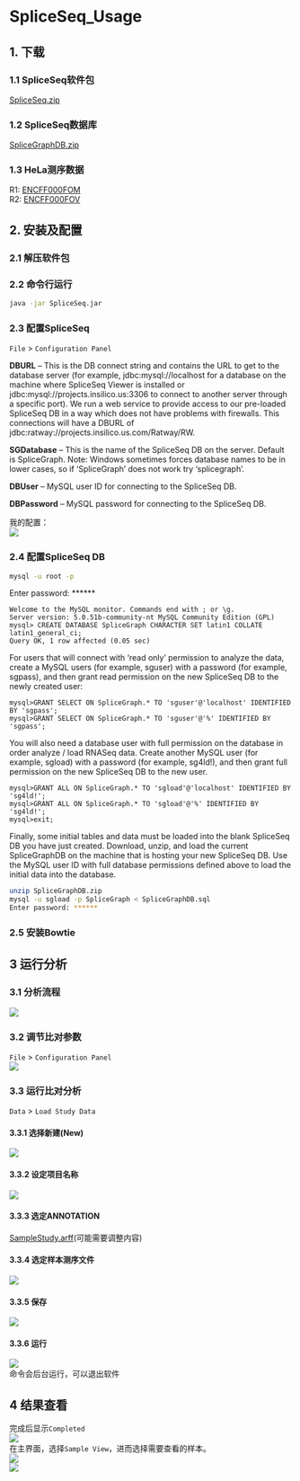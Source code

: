 # SpliceSeq_Usage  
## 1. 下载  
### 1.1 SpliceSeq软件包  
[SpliceSeq.zip](http://projects.insilico.us.com/SpliceSeq_2.3/SpliceSeq.zip)  
### 1.2 SpliceSeq数据库  
[SpliceGraphDB.zip](http://projects.insilico.us.com/SpliceSeq_2.1/SpliceGraphDB.zip)  
### 1.3 HeLa测序数据  
R1: [ENCFF000FOM](https://www.encodeproject.org/files/ENCFF000FOM/@@download/ENCFF000FOM.fastq.gz)  
R2: [ENCFF000FOV](https://www.encodeproject.org/files/ENCFF000FOV/@@download/ENCFF000FOV.fastq.gz)  
## 2. 安装及配置  
### 2.1 解压软件包  
### 2.2 命令行运行  
```bash
java -jar SpliceSeq.jar
```
### 2.3 配置SpliceSeq  
` File ` > ` Configuration Panel `  

**DBURL** – This is the DB connect string and contains the URL to get to the database server (for example, jdbc:mysql://localhost for a database on the machine where SpliceSeq Viewer is installed or jdbc:mysql://projects.insilico.us:3306 to connect to another server through a specific port). We run a web service to provide access to our pre-loaded SpliceSeq DB in a way which does not have problems with firewalls. This connections will have a DBURL of jdbc:ratway://projects.insilico.us.com/Ratway/RW.

**SGDatabase** – This is the name of the SpliceSeq DB on the server. Default is SpliceGraph. Note: Windows sometimes forces database names to be in lower cases, so if ‘SpliceGraph’ does not work try ‘splicegraph’.

**DBUser** – MySQL user ID for connecting to the SpliceSeq DB.

**DBPassword** – MySQL password for connecting to the SpliceSeq DB.

我的配置：  
![](.SpliceDB_images/e641fde3.png)  
### 2.4 配置SpliceSeq DB  
```bash
mysql -u root -p
```
Enter password: ******  
```mysql based
Welcome to the MySQL monitor. Commands end with ; or \g.
Server version: 5.0.51b-community-nt MySQL Community Edition (GPL)
mysql> CREATE DATABASE SpliceGraph CHARACTER SET latin1 COLLATE latin1_general_ci;
Query OK, 1 row affected (0.05 sec)
```
For users that will connect with ‘read only’ permission to analyze the data, create a MySQL users (for example, sguser) with a password (for example, sgpass), and then grant read permission on the new SpliceSeq DB to the newly created user:  
```mysql based
mysql>GRANT SELECT ON SpliceGraph.* TO 'sguser'@'localhost' IDENTIFIED BY 'sgpass';
mysql>GRANT SELECT ON SpliceGraph.* TO 'sguser'@'%' IDENTIFIED BY 'sgpass';
```
You will also need a database user with full permission on the database in order analyze / load RNASeq data. Create another MySQL user (for example, sgload) with a password (for example, sg4ld!), and then grant full permission on the new SpliceSeq DB to the new user.  
```mysql based
mysql>GRANT ALL ON SpliceGraph.* TO 'sgload'@'localhost' IDENTIFIED BY 'sg4ld!';
mysql>GRANT ALL ON SpliceGraph.* TO 'sgload'@'%' IDENTIFIED BY 'sg4ld!';
mysql>exit;
```
Finally, some initial tables and data must be loaded into the blank SpliceSeq DB you have just created. Download, unzip, and load the current SpliceGraphDB on the machine that is hosting your new SpliceSeq DB. Use the MySQL user ID with full database permissions defined above to load the initial data into the database.  
```bash
unzip SpliceGraphDB.zip
mysql -u sgload -p SpliceGraph < SpliceGraphDB.sql
Enter password: ******
```
### 2.5 安装Bowtie
## 3 运行分析
### 3.1 分析流程
![](.SpliceDB_images/694d1d18.png)  
### 3.2 调节比对参数
` File ` > ` Configuration Panel `  
![](.SpliceDB_images/72093374.png)  
### 3.3 运行比对分析
` Data ` > ` Load Study Data `  
#### 3.3.1 选择新建(New)  
![](.SpliceDB_images/4ba450ac.png)  
#### 3.3.2 设定项目名称  
![](.SpliceDB_images/1ce9434b.png)  
#### 3.3.3 选定ANNOTATION  
[SampleStudy.arff](./SampleStudy.arff)(可能需要调整内容)  
#### 3.3.4 选定样本测序文件  
![](.SpliceDB_images/95524b47.png)  
#### 3.3.5 保存  
![](.SpliceDB_images/1491c2f9.png)  
#### 3.3.6 运行  
![](.SpliceDB_images/8d76ff56.png)  
命令会后台运行，可以退出软件  
## 4 结果查看  
完成后显示` Completed `  
![](.SpliceDB_images/e04bf202.png)  
在主界面，选择` Sample View `，进而选择需要查看的样本。  
![](.SpliceDB_images/9609480b.png)  
![](.SpliceDB_images/64b90266.png)  